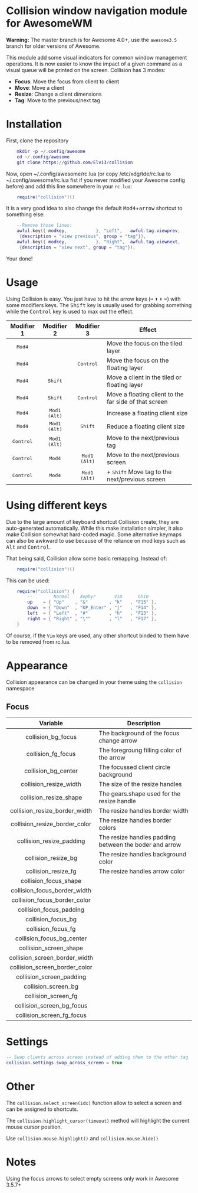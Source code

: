 # Collision window navigation module for AwesomeWM

**Warning:** The master branch is for Awesome 4.0+, use the `awesome3.5` branch
for older versions of Awesome.

This module add some visual indicators for common window management operations.
It is now easier to know the impact of a given command as a visual queue will be
printed on the screen. Collision has 3 modes:

- **Focus**: Move the focus from client to client
- **Move**: Move a client
- **Resize**: Change a client dimensions
- **Tag**: Move to the previous/next tag

# Installation

First, clone the repository

```lua
    mkdir -p ~/.config/awesome
    cd ~/.config/awesome
    git clone https://github.com/Elv13/collision
```

Now, open ~/.config/awesome/rc.lua (or copy /etc/xdg/tde/rc.lua to
~/.config/awesome/rc.lua fist if you never modified your Awesome config before)
and add this line somewhere in your `rc.lua`:

```lua
    require("collision")()
```

It is a very good idea to also change the default
<kbd>Mod4</kbd>+<kbd>arrow</kbd> shortcut to something else:

```lua
    --Remove those lines:
    awful.key({ modkey,           }, "Left",   awful.tag.viewprev,
     {description = "view previous", group = "tag"}),
    awful.key({ modkey,           }, "Right",  awful.tag.viewnext,
     {description = "view next", group = "tag"}),
```

Your done!

# Usage

Using Collision is easy. You just have to hit the arrow keys (<kbd>➡</kbd>
<kbd>⬆</kbd> <kbd>⬇</kbd> <kbd>⬅</kbd>) with some modifiers keys. The
<kbd>Shift</kbd> key is usually used for grabbing something while the
<kbd>Control</kbd> key is used to max out the effect.

|     Modifier 1     |      Modifier 2       |      Modifier 3       | Effect                                                  |
| :----------------: | :-------------------: | :-------------------: | ------------------------------------------------------- |
|  <kbd>Mod4</kbd>   |                       |                       | Move the focus on the tiled layer                       |
|  <kbd>Mod4</kbd>   |                       |  <kbd>Control</kbd>   | Move the focus on the floating layer                    |
|  <kbd>Mod4</kbd>   |   <kbd>Shift</kbd>    |                       | Move a client in the tiled or floating layer            |
|  <kbd>Mod4</kbd>   |   <kbd>Shift</kbd>    |  <kbd>Control</kbd>   | Move a floating client to the far side of that screen   |
|  <kbd>Mod4</kbd>   | <kbd>Mod1 (Alt)</kbd> |                       | Increase a floating client size                         |
|  <kbd>Mod4</kbd>   | <kbd>Mod1 (Alt)</kbd> |   <kbd>Shift</kbd>    | Reduce a floating client size                           |
| <kbd>Control</kbd> | <kbd>Mod1 (Alt)</kbd> |                       | Move to the next/previous tag                           |
| <kbd>Control</kbd> |    <kbd>Mod4</kbd>    | <kbd>Mod1 (Alt)</kbd> | Move to the next/previous screen                        |
| <kbd>Control</kbd> |    <kbd>Mod4</kbd>    | <kbd>Mod1 (Alt)</kbd> | + <kbd>Shift</kbd> Move tag to the next/previous screen |

# Using different keys

Due to the large amount of keyboard shortcut Collision create, they are
auto-generated automatically. While this make installation simpler, it also make
Collision somewhat hard-coded magic. Some alternative keymaps can also be
awkward to use because of the reliance on mod keys such as <kbd>Alt</kbd> and
<kbd>Control</kbd>.

That being said, Collision allow some basic remapping. Instead of:

```lua
    require("collision")()
```

This can be used:

```lua
    require("collision") {
        --        Normal    Xephyr       Vim      G510
        up    = { "Up"    , "&"        , "k"   , "F15" },
        down  = { "Down"  , "KP_Enter" , "j"   , "F14" },
        left  = { "Left"  , "#"        , "h"   , "F13" },
        right = { "Right" , "\""       , "l"   , "F17" },
    }
```

Of course, if the `Vim` keys are used, any other shortcut binded to them have to
be removed from rc.lua.

# Appearance

Collision appearance can be changed in your theme using the `collision`
namespace

## Focus

|           Variable            | Description                                            |
| :---------------------------: | ------------------------------------------------------ |
|      collision_bg_focus       | The background of the focus change arrow               |
|      collision_fg_focus       | The foregroung filling color of the arrow              |
|      collision_bg_center      | The focussed client circle background                  |
|    collision_resize_width     | The size of the resize handles                         |
|    collision_resize_shape     | The gears.shape used for the resize handle             |
| collision_resize_border_width | The resize handles border width                        |
| collision_resize_border_color | The resize handles border colors                       |
|   collision_resize_padding    | The resize handles padding between the boder and arrow |
|      collision_resize_bg      | The resize handles background color                    |
|      collision_resize_fg      | The resize handles arrow color                         |
|     collision_focus_shape     |                                                        |
| collision_focus_border_width  |                                                        |
| collision_focus_border_color  |                                                        |
|    collision_focus_padding    |                                                        |
|      collision_focus_bg       |                                                        |
|      collision_focus_fg       |                                                        |
|   collision_focus_bg_center   |                                                        |
|    collision_screen_shape     |                                                        |
| collision_screen_border_width |                                                        |
| collision_screen_border_color |                                                        |
|   collision_screen_padding    |                                                        |
|      collision_screen_bg      |                                                        |
|      collision_screen_fg      |                                                        |
|   collision_screen_bg_focus   |                                                        |
|   collision_screen_fg_focus   |                                                        |

# Settings

```lua
-- Swap clients across screen instead of adding them to the other tag
collision.settings.swap_across_screen = true
```

# Other

The `collision.select_screen(idx)` function allow to select a screen and can be
assigned to shortcuts.

The `collision.highlight_cursor(timeout)` method will highlight the current
mouse cursor position.

Use `collision.mouse.highlight()` and `collision.mouse.hide()`

# Notes

Using the focus arrows to select empty screens only work in Awesome 3.5.7+

